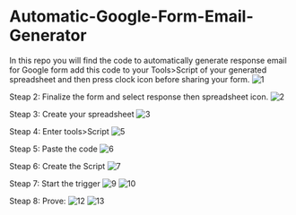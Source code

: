 # Automatic-Google-Form-Email-Generator
In this repo you will find the code to automatically generate response email for Google form add this code to your Tools>Script of your generated spreadsheet and then press clock icon before sharing your form.
![1](https://user-images.githubusercontent.com/64632961/85951838-6a177d00-b983-11ea-962a-31163e379d6e.jpg)

Steap 2: Finalize the form and select response then spreadsheet icon.
![2](https://user-images.githubusercontent.com/64632961/85952023-486ac580-b984-11ea-9c24-e676f070e08a.jpg)

Steap 3: Create your spreadsheet
![3](https://user-images.githubusercontent.com/64632961/85953224-705e2700-b98c-11ea-879d-a368c1b8a8af.jpg)

Steap 4: Enter tools>Script
![5](https://user-images.githubusercontent.com/64632961/85953247-9b487b00-b98c-11ea-8934-8fa65216de54.jpg)

Steap 5: Paste the code
![6](https://user-images.githubusercontent.com/64632961/85953277-da76cc00-b98c-11ea-9a26-84c9f39bea02.jpg)

Steap 6: Create the Script
![7](https://user-images.githubusercontent.com/64632961/85953307-16119600-b98d-11ea-9cc4-274713124867.jpg)

Steap 7: Start the trigger
![9](https://user-images.githubusercontent.com/64632961/85953329-393c4580-b98d-11ea-8579-20dcdc94d44d.jpg)
![10](https://user-images.githubusercontent.com/64632961/85953335-3f322680-b98d-11ea-9e2b-b2fb596e97ea.jpg)
 
Steap 8: Prove:
![12](https://user-images.githubusercontent.com/64632961/85953364-612ba900-b98d-11ea-83e4-7fa945797e8a.jpg)
![13](https://user-images.githubusercontent.com/64632961/85953370-6557c680-b98d-11ea-8129-c29741dd1738.jpg)
